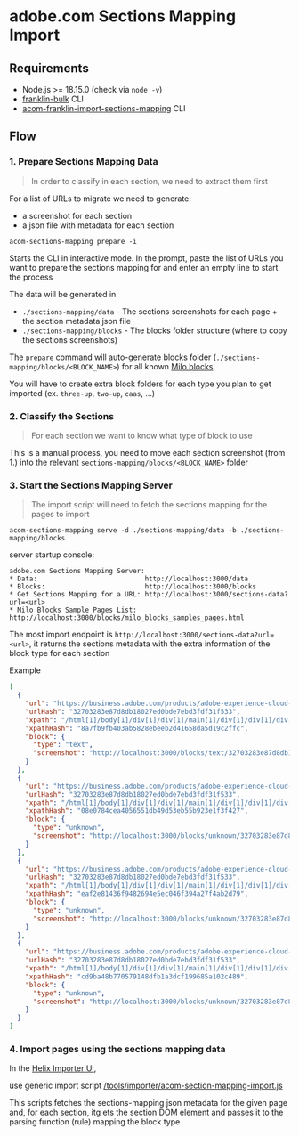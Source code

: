 adobe.com Sections Mapping Import
===

## Requirements

* Node.js >= 18.15.0 (check via `node -v`)
* [franklin-bulk](https://github.com/catalan-adobe/franklin-bulk-cli) CLI
* [acom-franklin-import-sections-mapping](https://github.com/catalan-adobe/acom-franklin-import-sections-mapping) CLI



## Flow



### 1. Prepare Sections Mapping Data

> In order to classify in each section, we need to extract them first

For a list of URLs to migrate we need to generate:
* a screenshot for each section
* a json file with metadata for each section

```
acom-sections-mapping prepare -i
```

Starts the CLI in interactive mode. In the prompt, paste the list of URLs you want to prepare the sections mapping for and enter an empty line to start the process

The data will be generated in
* `./sections-mapping/data` - The sections screenshots for each page + the section metadata json file
* `./sections-mapping/blocks` - The blocks folder structure (where to copy the sections screenshots)

The `prepare` command will auto-generate blocks folder (`./sections-mapping/blocks/<BLOCK_NAME>`) for all known [Milo blocks](https://milo.adobe.com/docs/library/library.json).

You will have to create extra block folders for each type you plan to get imported (ex. `three-up`, `two-up`, `caas`, ...)


### 2. Classify the Sections

> For each section we want to know what type of block to use

This is a manual process, you need to move each section screenshot (from 1.) into the relevant `sections-mapping/blocks/<BLOCK_NAME>` folder



### 3. Start the Sections Mapping Server

> The import script will need to fetch the sections mapping for the pages to import

```
acom-sections-mapping serve -d ./sections-mapping/data -b ./sections-mapping/blocks
```

server startup console:

```
adobe.com Sections Mapping Server:
* Data:                           http://localhost:3000/data
* Blocks:                         http://localhost:3000/blocks
* Get Sections Mapping for a URL: http://localhost:3000/sections-data?url=<url>
* Milo Blocks Sample Pages List:  http://localhost:3000/blocks/milo_blocks_samples_pages.html
```

The most import endpoint is `http://localhost:3000/sections-data?url=<url>`, it returns the sections metadata with the extra information of the block type for each section

Example

```json
[
  {
    "url": "https://business.adobe.com/products/adobe-experience-cloud-products.html",
    "urlHash": "32703283e87d8db18027ed0bde7ebd3fdf31f533",
    "xpath": "/html[1]/body[1]/div[1]/div[1]/main[1]/div[1]/div[1]/div[2]",
    "xpathHash": "8a7fb9fb403ab5828ebeeb2d41658da5d19c2ffc",
    "block": {
      "type": "text",
      "screenshot": "http://localhost:3000/blocks/text/32703283e87d8db18027ed0bde7ebd3fdf31f533.section-0.8a7fb9fb403ab5828ebeeb2d41658da5d19c2ffc.adobe-experience-cloud-products.sections-screenshot.png.png"
    }
  },
  {
    "url": "https://business.adobe.com/products/adobe-experience-cloud-products.html",
    "urlHash": "32703283e87d8db18027ed0bde7ebd3fdf31f533",
    "xpath": "/html[1]/body[1]/div[1]/div[1]/main[1]/div[1]/div[1]/div[3]",
    "xpathHash": "08e0784cea4056551db49d53eb55b923e1f3f427",
    "block": {
      "type": "unknown",
      "screenshot": "http://localhost:3000/blocks/unknown/32703283e87d8db18027ed0bde7ebd3fdf31f533.section-1.08e0784cea4056551db49d53eb55b923e1f3f427.adobe-experience-cloud-products.sections-screenshot.png.png"
    }
  },
  {
    "url": "https://business.adobe.com/products/adobe-experience-cloud-products.html",
    "urlHash": "32703283e87d8db18027ed0bde7ebd3fdf31f533",
    "xpath": "/html[1]/body[1]/div[1]/div[1]/main[1]/div[1]/div[1]/div[4]",
    "xpathHash": "eaf2e81436f9482694e5ec046f394a27f4ab2d79",
    "block": {
      "type": "unknown",
      "screenshot": "http://localhost:3000/blocks/unknown/32703283e87d8db18027ed0bde7ebd3fdf31f533.section-2.eaf2e81436f9482694e5ec046f394a27f4ab2d79.adobe-experience-cloud-products.sections-screenshot.png.png"
    }
  },
  {
    "url": "https://business.adobe.com/products/adobe-experience-cloud-products.html",
    "urlHash": "32703283e87d8db18027ed0bde7ebd3fdf31f533",
    "xpath": "/html[1]/body[1]/div[1]/div[1]/main[1]/div[1]/div[1]/div[5]",
    "xpathHash": "cd9ba48b770579148dfb1a3dcf199685a102c489",
    "block": {
      "type": "unknown",
      "screenshot": "http://localhost:3000/blocks/unknown/32703283e87d8db18027ed0bde7ebd3fdf31f533.section-3.cd9ba48b770579148dfb1a3dcf199685a102c489.adobe-experience-cloud-products.sections-screenshot.png.png"
    }
  }
]
```


### 4. Import pages using the sections mapping data

In the [Helix Importer UI](https://github.com/adobe/helix-importer-ui),

use generic import script [/tools/importer/acom-section-mapping-import.js](https://github.com/adobecom/aem-milo-migrations/blob/bacom-products-pages/tools/importer/acom-section-mapping-import.js)

This scripts fetches the sections-mapping json metadata for the given page and, for each section, itg ets the section DOM element and passes it to the parsing function (rule) mapping the block type

